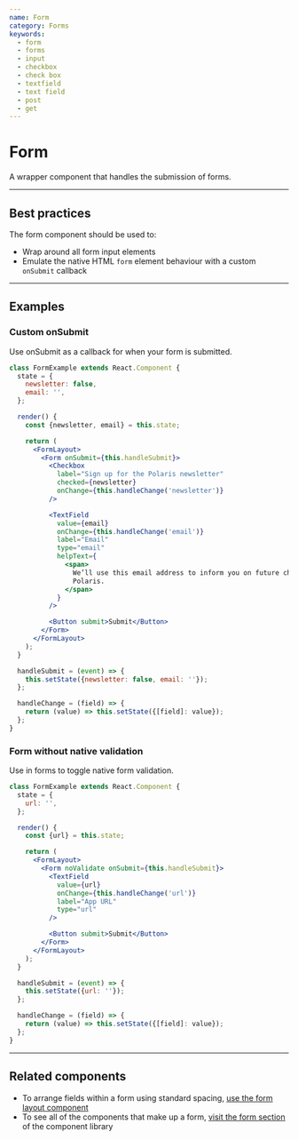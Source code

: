 ```yaml
---
name: Form
category: Forms
keywords:
  - form
  - forms
  - input
  - checkbox
  - check box
  - textfield
  - text field
  - post
  - get
---
```


# Form

A wrapper component that handles the submission of forms.

---

## Best practices

The form component should be used to:

- Wrap around all form input elements
- Emulate the native HTML `form` element behaviour with a custom `onSubmit` callback

---

## Examples

### Custom onSubmit

Use onSubmit as a callback for when your form is submitted.

```jsx
class FormExample extends React.Component {
  state = {
    newsletter: false,
    email: '',
  };

  render() {
    const {newsletter, email} = this.state;

    return (
      <FormLayout>
        <Form onSubmit={this.handleSubmit}>
          <Checkbox
            label="Sign up for the Polaris newsletter"
            checked={newsletter}
            onChange={this.handleChange('newsletter')}
          />

          <TextField
            value={email}
            onChange={this.handleChange('email')}
            label="Email"
            type="email"
            helpText={
              <span>
                We’ll use this email address to inform you on future changes to
                Polaris.
              </span>
            }
          />

          <Button submit>Submit</Button>
        </Form>
      </FormLayout>
    );
  }

  handleSubmit = (event) => {
    this.setState({newsletter: false, email: ''});
  };

  handleChange = (field) => {
    return (value) => this.setState({[field]: value});
  };
}
```

### Form without native validation

Use in forms to toggle native form validation.

```jsx
class FormExample extends React.Component {
  state = {
    url: '',
  };

  render() {
    const {url} = this.state;

    return (
      <FormLayout>
        <Form noValidate onSubmit={this.handleSubmit}>
          <TextField
            value={url}
            onChange={this.handleChange('url')}
            label="App URL"
            type="url"
          />

          <Button submit>Submit</Button>
        </Form>
      </FormLayout>
    );
  }

  handleSubmit = (event) => {
    this.setState({url: ''});
  };

  handleChange = (field) => {
    return (value) => this.setState({[field]: value});
  };
}
```

---

## Related components

- To arrange fields within a form using standard spacing, [use the form layout component](/components/forms/form-layout)
- To see all of the components that make up a form, [visit the form section](/components/forms/checkbox#navigation) of the component library
